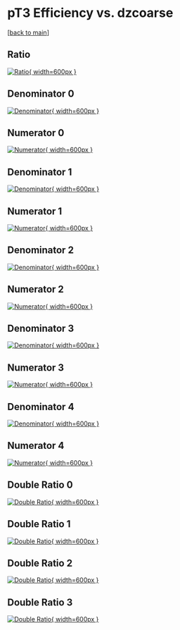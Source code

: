# pT3 Efficiency vs. dzcoarse

[[back to main](./)]



## Ratio

[![Ratio](../mtv/var/pT3_loweta_321_-1_eff_dzcoarse.png){ width=600px }](../mtv/var/pT3_loweta_321_-1_eff_dzcoarse.pdf)

## Denominator 0

[![Denominator](../mtv/den/pT3_loweta_321_-1_eff_dzcoarse_den0.png){ width=600px }](../mtv/den/pT3_loweta_321_-1_eff_dzcoarse_den0.pdf)

## Numerator 0

[![Numerator](../mtv/num/pT3_loweta_321_-1_eff_dzcoarse_num0.png){ width=600px }](../mtv/num/pT3_loweta_321_-1_eff_dzcoarse_num0.pdf)

## Denominator 1

[![Denominator](../mtv/den/pT3_loweta_321_-1_eff_dzcoarse_den1.png){ width=600px }](../mtv/den/pT3_loweta_321_-1_eff_dzcoarse_den1.pdf)

## Numerator 1

[![Numerator](../mtv/num/pT3_loweta_321_-1_eff_dzcoarse_num1.png){ width=600px }](../mtv/num/pT3_loweta_321_-1_eff_dzcoarse_num1.pdf)

## Denominator 2

[![Denominator](../mtv/den/pT3_loweta_321_-1_eff_dzcoarse_den2.png){ width=600px }](../mtv/den/pT3_loweta_321_-1_eff_dzcoarse_den2.pdf)

## Numerator 2

[![Numerator](../mtv/num/pT3_loweta_321_-1_eff_dzcoarse_num2.png){ width=600px }](../mtv/num/pT3_loweta_321_-1_eff_dzcoarse_num2.pdf)

## Denominator 3

[![Denominator](../mtv/den/pT3_loweta_321_-1_eff_dzcoarse_den3.png){ width=600px }](../mtv/den/pT3_loweta_321_-1_eff_dzcoarse_den3.pdf)

## Numerator 3

[![Numerator](../mtv/num/pT3_loweta_321_-1_eff_dzcoarse_num3.png){ width=600px }](../mtv/num/pT3_loweta_321_-1_eff_dzcoarse_num3.pdf)

## Denominator 4

[![Denominator](../mtv/den/pT3_loweta_321_-1_eff_dzcoarse_den4.png){ width=600px }](../mtv/den/pT3_loweta_321_-1_eff_dzcoarse_den4.pdf)

## Numerator 4

[![Numerator](../mtv/num/pT3_loweta_321_-1_eff_dzcoarse_num4.png){ width=600px }](../mtv/num/pT3_loweta_321_-1_eff_dzcoarse_num4.pdf)

## Double Ratio 0

[![Double Ratio](../mtv/ratio/pT3_loweta_321_-1_eff_dzcoarse_ratio0.png){ width=600px }](../mtv/ratio/pT3_loweta_321_-1_eff_dzcoarse_ratio0.pdf)

## Double Ratio 1

[![Double Ratio](../mtv/ratio/pT3_loweta_321_-1_eff_dzcoarse_ratio1.png){ width=600px }](../mtv/ratio/pT3_loweta_321_-1_eff_dzcoarse_ratio1.pdf)

## Double Ratio 2

[![Double Ratio](../mtv/ratio/pT3_loweta_321_-1_eff_dzcoarse_ratio2.png){ width=600px }](../mtv/ratio/pT3_loweta_321_-1_eff_dzcoarse_ratio2.pdf)

## Double Ratio 3

[![Double Ratio](../mtv/ratio/pT3_loweta_321_-1_eff_dzcoarse_ratio3.png){ width=600px }](../mtv/ratio/pT3_loweta_321_-1_eff_dzcoarse_ratio3.pdf)

